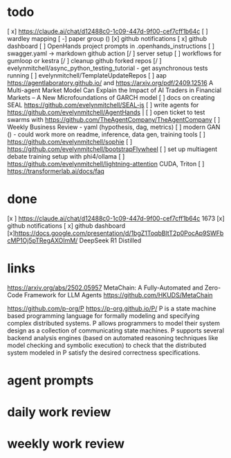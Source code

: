# todo
[ x] https://claude.ai/chat/d12488c0-1c09-447d-9f00-cef7cff1b64c
[ ] wardley mapping
[ -] paper group ()
[x] github notifications
[ x] github dashboard
[ ] OpenHands project prompts in .openhands_instructions
[ ] swagger.yaml -> markdown github action
[/ ] server setup
[ ] workflows for gumloop or kestra
[/ ] cleanup github forked repos
[/ ] evelynmitchell/async_python_testing_tutorial - get asynchronous tests running
[ ] evelynmitchell/TemplateUpdateRepos
[ ] aap https://agentlaboratory.github.io/ and https://arxiv.org/pdf/2409.12516 A Multi-agent Market Model Can Explain the Impact of AI Traders in Financial Markets – A New Microfoundations of GARCH model
[ ] docs on creating SEAL https://github.com/evelynmitchell/SEAL-js
[ ] write agents for https://github.com/evelynmitchell/AgentHands |
[ ] open ticket to test swarms with https://github.com/TheAgentCompany/TheAgentCompany
[ ] Weekly Business Review - yaml (hypothesis, dag, metrics)
[ ] modern GAN () - could work more on readme, inference, data gen, training tools
[ ] https://github.com/evelynmitchell/sophie
[ ] https://github.com/evelynmitchell/bootstrapFlywheel
[ ] set up multiagent debate training setup with phi4/ollama
[ ] https://github.com/evelynmitchell/lightning-attention CUDA, Triton
[ ] https://transformerlab.ai/docs/faq

# done
[x ] https://claude.ai/chat/d12488c0-1c09-447d-9f00-cef7cff1b64c 1673
[x] github notifications
[ x] github dashboard
[x]https://docs.google.com/presentation/d/1bgZ1ToqbBltT2p0PocAp9SWFbcMP1Oj5pTRegAXOImM/ DeepSeek R1 Distilled
# links

https://arxiv.org/abs/2502.05957 MetaChain: A Fully-Automated and Zero-Code Framework for LLM Agents https://github.com/HKUDS/MetaChain

https://github.com/p-org/P https://p-org.github.io/P/ P is a state machine based programming language for formally modeling and specifying complex distributed systems. P allows programmers to model their system design as a collection of communicating state machines. P supports several backend analysis engines (based on automated reasoning techniques like model checking and symbolic execution) to check that the distributed system modeled in P satisfy the desired correctness specifications.

# agent prompts

# daily work review

# weekly work review
